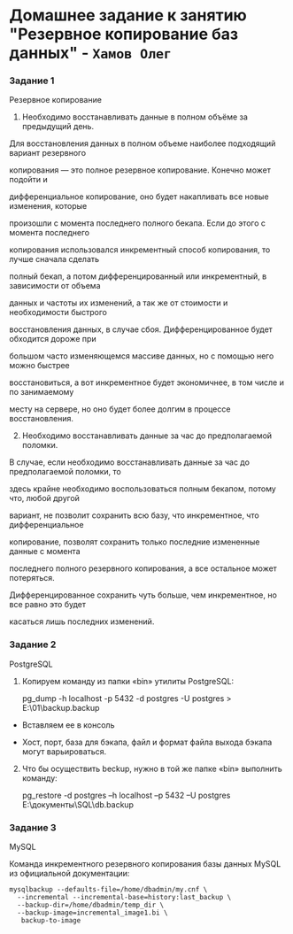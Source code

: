 # Домашнее задание к занятию "Резервное копирование баз данных" - `Хамов Олег`

### Задание 1

Резервное копирование

1. Необходимо восстанавливать данные в полном объёме за предыдущий день.

Для восстановления данных в полном объеме наиболее подходящий вариант резервного

копирования — это полное резервное копирование. Конечно может подойти и

дифференциальное копирование, оно будет накапливать все новые изменения, которые

произошли с момента последнего полного бекапа. Если до этого с момента последнего

копирования использовался инкрементный способ копирования, то лучше сначала сделать

полный бекап, а потом дифференцированный или инкрементный, в зависимости от объема

данных и частоты их изменений, а так же от стоимости и необходимости быстрого

восстановления данных, в случае сбоя. Дифференцированное будет обходится дороже при

большом  часто изменяющемся массиве данных, но с помощью него можно быстрее

восстановиться, а вот инкрементное будет экономичнее, в том числе и по занимаемому

месту на сервере, но оно будет более долгим в процессе восстановления.

2. Необходимо восстанавливать данные за час до предполагаемой поломки.

В случае, если необходимо восстанавливать данные за час до предполагаемой поломки, то

здесь крайне необходимо воспользоваться полным бекапом, потому что, любой другой

вариант, не позволит сохранить всю базу, что инкрементное, что дифференциальное

копирование, позволят сохранить только последние измененные данные с момента

последнего полного резервного копирования, а все остальное может потеряться.

Дифференцированное сохранить чуть больше, чем инкрементное, но все равно это будет

касаться лишь последних изменений.

### Задание 2

PostgreSQL

1. Копируем команду из папки «bin» утилиты PostgreSQL:

    pg_dump -h localhost -p 5432 -d postgres -U postgres > E:\01\backup.backup

 - Вставляем ее в консоль

 - Хост, порт, база для бэкапа, файл и формат файла выхода бэкапа могут варьироваться.

2. Что бы осуществить beckup, нужно в той же папке «bin» выполнить команду:

    pg_restore -d postgres –h localhost –p 5432 –U postgres E:\документы\SQL\db.backup

### Задание 3

MySQL

Команда инкрементного резервного копирования базы данных MySQL из официальной документации:

    mysqlbackup --defaults-file=/home/dbadmin/my.cnf \
      --incremental --incremental-base=history:last_backup \
      --backup-dir=/home/dbadmin/temp_dir \
      --backup-image=incremental_image1.bi \
       backup-to-image









